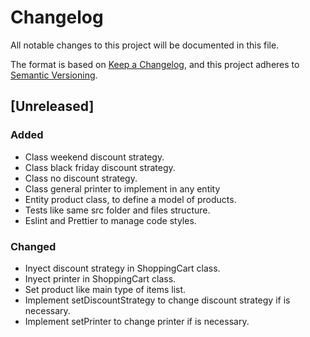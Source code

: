 # Changelog

All notable changes to this project will be documented in this file.

The format is based on [Keep a Changelog](https://keepachangelog.com/en/1.0.0/), and this project adheres to [Semantic Versioning](https://semver.org/).


## [Unreleased]
### Added
- Class weekend discount strategy.
- Class black friday discount strategy.
- Class no discount strategy.
- Class general printer to implement in any entity
- Entity product class, to define a model of products.
- Tests like same src folder and files structure.
- Eslint and Prettier to manage code styles.

### Changed
- Inyect discount strategy in ShoppingCart class.
- Inyect printer in ShoppingCart class.
- Set product like main type of items list.
- Implement setDiscountStrategy to change discount strategy if is necessary.
- Implement setPrinter to change printer if is necessary.


